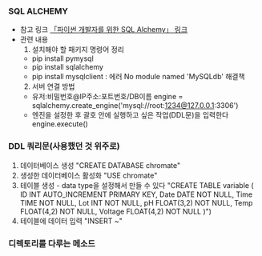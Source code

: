 ### SQL ALCHEMY
- 참고 링크 <a href="https://soogoonsoogoonpythonists.github.io/sqlalchemy-for-pythonist/tutorial/">「파이썬 개발자를 위한 SQL Alchemy」 링크</a>
- 관련 내용
    1. 설치해야 할 패키지 명령어 정리
    - pip install pymysql
    - pip install sqlalchemy
    - pip install mysqlclient : 에러 No module named 'MySQLdb' 해결책
    2. 서버 연결 방법
    - 유저:비밀번호@IP주소:포트번호/DB이름
    engine = sqlalchemy.create_engine('mysql://root:1234@127.0.0.1:3306')
    - 엔진을 설정한 후 괄호 안에 실행하고 싶은 작업(DDL문)을 입력한다
    engine.execute()

### DDL 쿼리문(사용했던 것 위주로)
1. 데이터베이스 생성
"CREATE DATABASE chromate"
2. 생성한 데이터베이스 활성화
"USE chromate"
3. 테이블 생성 - data type을 설정해서 만들 수 있다
"CREATE TABLE variable ( ID INT AUTO_INCREMENT PRIMARY KEY, Date DATE NOT NULL, Time TIME NOT NULL, Lot INT NOT NULL, pH FLOAT(3,2) NOT NULL, Temp FLOAT(4,2) NOT NULL, Voltage FLOAT(4,2) NOT NULL )")
4. 테이블에 데이터 입력
"INSERT ~"

### 디렉토리를 다루는 메소드
